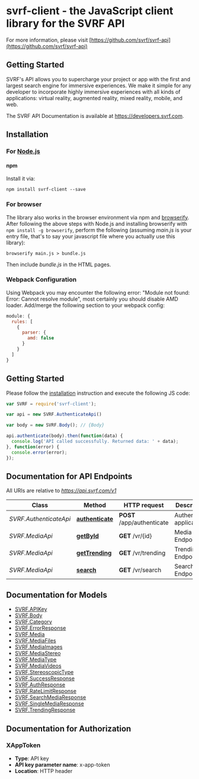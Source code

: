 # svrf-client - the JavaScript client library for the SVRF API

For more information, please visit [https://github.com/svrf/svrf-api](https://github.com/svrf/svrf-api)

## Getting Started

SVRF's API allows you to supercharge your project or app with the first and largest search engine for immersive experiences. We make it simple for any developer to incorporate highly immersive experiences with all kinds of applications: virtual reality, augmented reality, mixed reality, mobile, and web.

The SVRF API Documentation is available at <https://developers.svrf.com>.

## Installation

### For [Node.js](https://nodejs.org/)

#### npm

Install it via:

```shell
npm install svrf-client --save
```

### For browser

The library also works in the browser environment via npm and [browserify](http://browserify.org/). After following
the above steps with Node.js and installing browserify with `npm install -g browserify`,
perform the following (assuming *main.js* is your entry file, that's to say your javascript file where you actually 
use this library):

```shell
browserify main.js > bundle.js
```

Then include *bundle.js* in the HTML pages.

### Webpack Configuration

Using Webpack you may encounter the following error: "Module not found: Error:
Cannot resolve module", most certainly you should disable AMD loader. Add/merge
the following section to your webpack config:

```javascript
module: {
  rules: [
    {
      parser: {
        amd: false
      }
    }
  ]
}
```

## Getting Started

Please follow the [installation](#installation) instruction and execute the following JS code:

```javascript
var SVRF = require('svrf-client');

var api = new SVRF.AuthenticateApi()

var body = new SVRF.Body(); // {Body} 

api.authenticate(body).then(function(data) {
  console.log('API called successfully. Returned data: ' + data);
}, function(error) {
  console.error(error);
});


```

## Documentation for API Endpoints

All URIs are relative to *https://api.svrf.com/v1*

Class | Method | HTTP request | Description
------------ | ------------- | ------------- | -------------
*SVRF.AuthenticateApi* | [**authenticate**](https://github.com/SVRF/svrf-javascript-client/blob/master/docs/AuthenticateApi.md#authenticate) | **POST** /app/authenticate | Authenticate application
*SVRF.MediaApi* | [**getById**](https://github.com/SVRF/svrf-javascript-client/blob/master/docs/MediaApi.md#getById) | **GET** /vr/{id} | Media by ID Endpoint
*SVRF.MediaApi* | [**getTrending**](https://github.com/SVRF/svrf-javascript-client/blob/master/docs/MediaApi.md#getTrending) | **GET** /vr/trending | Trending Endpoint
*SVRF.MediaApi* | [**search**](https://github.com/SVRF/svrf-javascript-client/blob/master/docs/MediaApi.md#search) | **GET** /vr/search | Search Endpoint


## Documentation for Models

 - [SVRF.APIKey](https://github.com/SVRF/svrf-javascript-client/blob/master/docs/APIKey.md)
 - [SVRF.Body](https://github.com/SVRF/svrf-javascript-client/blob/master/docs/Body.md)
 - [SVRF.Category](https://github.com/SVRF/svrf-javascript-client/blob/master/docs/Category.md)
 - [SVRF.ErrorResponse](https://github.com/SVRF/svrf-javascript-client/blob/master/docs/ErrorResponse.md)
 - [SVRF.Media](https://github.com/SVRF/svrf-javascript-client/blob/master/docs/Media.md)
 - [SVRF.MediaFiles](https://github.com/SVRF/svrf-javascript-client/blob/master/docs/MediaFiles.md)
 - [SVRF.MediaImages](https://github.com/SVRF/svrf-javascript-client/blob/master/docs/MediaImages.md)
 - [SVRF.MediaStereo](https://github.com/SVRF/svrf-javascript-client/blob/master/docs/MediaStereo.md)
 - [SVRF.MediaType](https://github.com/SVRF/svrf-javascript-client/blob/master/docs/MediaType.md)
 - [SVRF.MediaVideos](https://github.com/SVRF/svrf-javascript-client/blob/master/docs/MediaVideos.md)
 - [SVRF.StereoscopicType](https://github.com/SVRF/svrf-javascript-client/blob/master/docs/StereoscopicType.md)
 - [SVRF.SuccessResponse](https://github.com/SVRF/svrf-javascript-client/blob/master/docs/SuccessResponse.md)
 - [SVRF.AuthResponse](https://github.com/SVRF/svrf-javascript-client/blob/master/docs/AuthResponse.md)
 - [SVRF.RateLimitResponse](https://github.com/SVRF/svrf-javascript-client/blob/master/docs/RateLimitResponse.md)
 - [SVRF.SearchMediaResponse](https://github.com/SVRF/svrf-javascript-client/blob/master/docs/SearchMediaResponse.md)
 - [SVRF.SingleMediaResponse](https://github.com/SVRF/svrf-javascript-client/blob/master/docs/SingleMediaResponse.md)
 - [SVRF.TrendingResponse](https://github.com/SVRF/svrf-javascript-client/blob/master/docs/TrendingResponse.md)


## Documentation for Authorization


### XAppToken

- **Type**: API key
- **API key parameter name**: x-app-token
- **Location**: HTTP header

